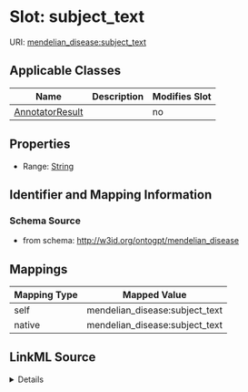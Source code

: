 

# Slot: subject_text

URI: [mendelian_disease:subject_text](http://w3id.org/ontogpt/mendelian_disease/subject_text)



<!-- no inheritance hierarchy -->





## Applicable Classes

| Name | Description | Modifies Slot |
| --- | --- | --- |
| [AnnotatorResult](AnnotatorResult.md) |  |  no  |







## Properties

* Range: [String](String.md)





## Identifier and Mapping Information







### Schema Source


* from schema: http://w3id.org/ontogpt/mendelian_disease




## Mappings

| Mapping Type | Mapped Value |
| ---  | ---  |
| self | mendelian_disease:subject_text |
| native | mendelian_disease:subject_text |




## LinkML Source

<details>
```yaml
name: subject_text
from_schema: http://w3id.org/ontogpt/mendelian_disease
rank: 1000
alias: subject_text
owner: AnnotatorResult
domain_of:
- AnnotatorResult
range: string

```
</details>